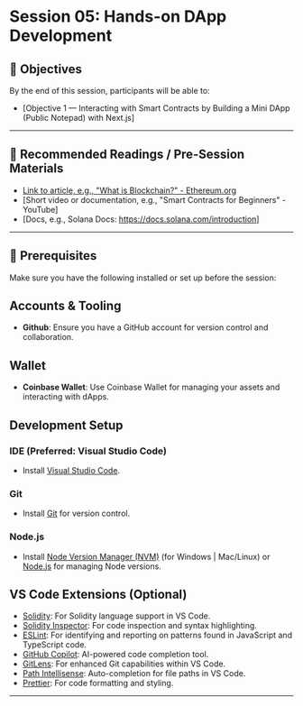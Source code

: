# Session 05: Hands-on DApp Development 

## 🧠 Objectives

By the end of this session, participants will be able to:
- [Objective 1 — Interacting with Smart Contracts by Building a Mini DApp (Public Notepad) with Next.js]

---

## 📖 Recommended Readings / Pre-Session Materials

- [Link to article, e.g., "What is Blockchain?" - Ethereum.org](https://ethereum.org/en/what-is-blockchain/)
- [Short video or documentation, e.g., "Smart Contracts for Beginners" - YouTube]
- [Docs, e.g., Solana Docs: https://docs.solana.com/introduction]

---

## 🧰 Prerequisites

Make sure you have the following installed or set up before the session:
## Accounts & Tooling

- **Github**: Ensure you have a GitHub account for version control and collaboration.

## Wallet

- **Coinbase Wallet**: Use Coinbase Wallet for managing your assets and interacting with dApps.

## Development Setup

### IDE (Preferred: Visual Studio Code)

- Install [Visual Studio Code](https://code.visualstudio.com/).

### Git

- Install [Git](https://git-scm.com/) for version control.

### Node.js

- Install [Node Version Manager (NVM)](https://github.com/nvm-sh/nvm) (for Windows | Mac/Linux) or [Node.js](https://nodejs.org/en/) for managing Node versions.

## VS Code Extensions (Optional)

- [Solidity](https://marketplace.visualstudio.com/items?itemName=JuanBlanco.solidity): For Solidity language support in VS Code.
- [Solidity Inspector](https://marketplace.visualstudio.com/items?itemName=PraneshASP.vscode-solidity-inspector&fbclid=IwAR06u7pxaz64pHVdIi4EJxpurHagspg2sEjHusrTDdlkoYC38iKMiRqhgH0): For code inspection and syntax highlighting.
- [ESLint](https://marketplace.visualstudio.com/items?itemName=dbaeumer.vscode-eslint): For identifying and reporting on patterns found in JavaScript and TypeScript code.
- [GitHub Copilot](https://marketplace.visualstudio.com/items?itemName=GitHub.copilot): AI-powered code completion tool.
- [GitLens](https://marketplace.visualstudio.com/items?itemName=eamodio.gitlens): For enhanced Git capabilities within VS Code.
- [Path Intellisense](https://marketplace.visualstudio.com/items?itemName=christian-kohler.path-intellisense): Auto-completion for file paths in VS Code.
- [Prettier](https://marketplace.visualstudio.com/items?itemName=esbenp.prettier-vscode): For code formatting and styling.

---


